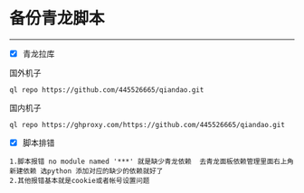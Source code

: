 # 备份青龙脚本
***

- [x] 青龙拉库

国外机子
```
ql repo https://github.com/445526665/qiandao.git
```
国内机子
```
ql repo https://ghproxy.com/https://github.com/445526665/qiandao.git
```
- [x] 脚本排错

```
1.脚本报错 no module named '***' 就是缺少青龙依赖  去青龙面板依赖管理里面右上角新建依赖 选python 添加对应的缺少的依赖就好了
2.其他报错基本就是cookie或者帐号设置问题 
```

